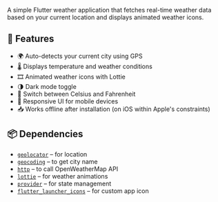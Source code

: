 A simple Flutter weather application that fetches real-time weather data based on your current location and displays animated weather icons.

## 🔧 Features

- 🌍 Auto-detects your current city using GPS
- 🌡️ Displays temperature and weather conditions
- 🎞️ Animated weather icons with Lottie
- 🌗 Dark mode toggle
- 🔁 Switch between Celsius and Fahrenheit
- 📱 Responsive UI for mobile devices
- 📥 Works offline after installation (on iOS within Apple's constraints)

## 📦 Dependencies

- [`geolocator`](https://pub.dev/packages/geolocator) – for location
- [`geocoding`](https://pub.dev/packages/geocoding) – to get city name
- [`http`](https://pub.dev/packages/http) – to call OpenWeatherMap API
- [`lottie`](https://pub.dev/packages/lottie) – for weather animations
- [`provider`](https://pub.dev/packages/provider) – for state management
- [`flutter_launcher_icons`](https://pub.dev/packages/flutter_launcher_icons) – for custom app icon
